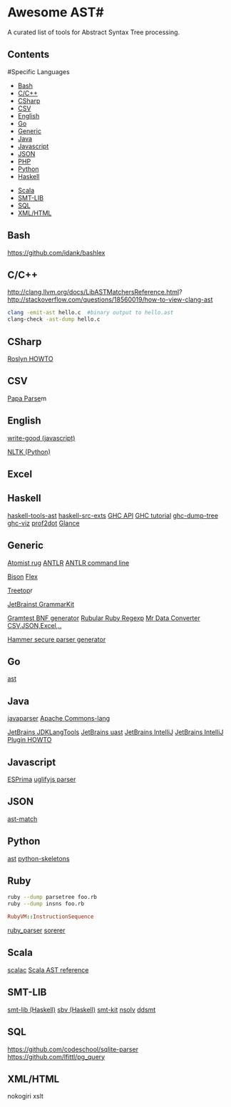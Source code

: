 # Awesome AST#
A curated list of tools for Abstract Syntax Tree processing.



## Contents ##




#Specific Languages
* [Bash](#bash)
* [C/C++](#c/c++)
* [CSharp](#csharp)
* [CSV](#csv)
* [English](*english)
* [Go](#go)
* [Generic](#generic)
* [Java](#java)
* [Javascript](#javascript)
* [JSON](#json)
* [PHP](#php)
* [Python](#python)
* [Haskell](#haskell)
<!--- * [R](#) -->
* [Scala](#scala)
* [SMT-LIB](#smt-lib)
* [SQL](#sql)
* [XML/HTML](#xml/html)


## Bash ##
https://github.com/idank/bashlex
## C/C++ ##
http://clang.llvm.org/docs/LibASTMatchersReference.html?
http://stackoverflow.com/questions/18560019/how-to-view-clang-ast
~~~bash
clang -emit-ast hello.c  #binary output to hello.ast
clang-check -ast-dump hello.c
~~~


## CSharp ##
[Roslyn HOWTO](http://blog.ptsecurity.com/2016/06/theory-and-practice-of-source-code.html)

## CSV ##
[Papa Parse](http://papaparse.co)m

## English ##
[write-good (javascript)](https://github.com/btford/write-good)

[NLTK (Python)](http://www.nltk.org)

## Excel ##

## Haskell ##
[haskell-tools-ast](https://hackage.haskell.org/package/haskell-tools-ast)
[haskell-src-exts](https://hackage.haskell.org/package/haskell-src-exts-1.18.0)
[GHC API](https://ghc.haskell.org/trac/ghc/wiki/GhcApi)
[GHC tutorial](http://www.stephendiehl.com/posts/ghc_02.html)
[ghc-dump-tree](https://github.com/edsko/ghc-dump-tree)
[ghc-viz](http://felsin9.de/nnis/ghc-vis/#basic-usage)
[prof2dot](https://hackage.haskell.org/package/prof2dot)
[Glance](https://github.com/rgleichman/glance)

## Generic ##
[Atomist rug](https://github.com/atomist/rug)
[ANTLR](http://www.antlr.org)
[ANTLR command line](https://theantlrguy.atlassian.net/wiki/pages/viewpage.action?pageId=2687267)

[Bison](http://savannah.gnu.org/projects/bison/)
[Flex](https://www.gnu.org/software/flex/)


[Treetop](https://github.com/nathansobo/treetop/tree/maste)r


[JetBrainst GrammarKit](https://plugins.jetbrains.com/idea/plugin/6606-grammar-kit)

[Gramtest BNF generator](https://github.com/codelion/gramtest)
[Rubular Ruby Regexp](http://rubular.com)
[Mr Data Converter CSV,JSON,Excel,..](https://shancarter.github.io/mr-data-converter/)

[Hammer secure parser generator](https://github.com/UpstandingHackers/hammer)



## Go ##
[ast](https://golang.org/pkg/go/ast/)






## Java ##
[javaparser](https://github.com/javaparser/javaparser)
[Apache Commons-lang](https://commons.apache.org/proper/commons-lang/)

[JetBrains JDKLangTools](https://github.com/JetBrains/jdk8u_langtools/blob/master/src/share/sample/javac/processing/src/CheckNamesProcessor.java)
[JetBrains uast](https://github.com/JetBrains/uast)
[JetBrains IntelliJ](https://github.com/JetBrains/intellij-community)
[JetBrains IntelliJ Plugin HOWTO](http://www.jetbrains.org/display/IJOS/Writing+Plug-ins)




## Javascript ##
[ESPrima](http://esprima.org)
[uglifyjs parser](http://lisperator.net/uglifyjs/parser)

## JSON ##
[ast-match](https://www.npmjs.com/package/ast-match)

## Python  ##
[ast](https://docs.python.org/2/library/ast.html)
[python-skeletons](https://github.com/JetBrains/python-skeletons)

## Ruby ##
~~~bash
ruby --dump parsetree foo.rb
ruby --dump insns foo.rb
~~~
~~~ruby
RubyVM::InstructionSequence
~~~
[ruby\_parser](https://github.com/seattlerb/ruby_parser)
[sorerer](https://github.com/jimweirich/sorcerer)


## Scala ##
[scalac](http://lampsvn.epfl.ch/trac/scala/browser/scala/trunk/src/compiler/scala/tools/nsc/ast/parser)
[Scala AST reference](https://github.com/wolfe-pack/wolfe/wiki/Scala-AST-reference)

## SMT-LIB ##
[smt-lib (Haskell)](http://hackage.haskell.org/package/smt-lib)
[sbv (Haskell)](http://leventerkok.github.io/sbv/)
[smt-kit](http://ahorn.github.io/smt-kit/)
[nsolv](https://github.com/delcypher/nsolv)
[ddsmt](http://fmv.jku.at/ddsmt/)

## SQL ##
https://github.com/codeschool/sqlite-parser
https://github.com/lfittl/pg_query



## XML/HTML ##
nokogiri
xslt




